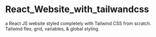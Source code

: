 # React_Website_with_tailwandcss
 a React JS website styled completely with Tailwind CSS from scratch.  Tailwind flex, grid, variables, &amp; global styling.
